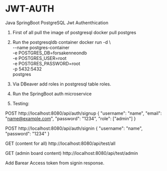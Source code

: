# JWT-AUTH
Java SpringBoot PostgreSQL Jwt Authenthication

1. First of all pull the image of postgresql
docker pull postgres    

2. Run the postgresqldb container
docker run -d \                                                            
  --name postgres-container \
  -e POSTGRES_DB=forsakenneondb \
  -e POSTGRES_USER=root \
  -e POSTGRES_PASSWORD=root \
  -p 5432:5432 \
  postgres

3. Via DBeaver add roles in postgresql table roles.
4. Run the SpringBoot auth microservice
5. Testing:
 
POST
http://localhost:8080/api/auth/signup
{
    "username": "name",
    "email": "name@example.com",
    "password": "1234",
    "role": ["admin"]
}

POST
http://localhost:8080/api/auth/signin
{
    "username": "name",
    "password": "1234"
}

GET (content for all)
http://localhost:8080/api/test/all

GET (admin board content)
http://localhost:8080/api/test/admin

Add Barear Access token from signin response.


